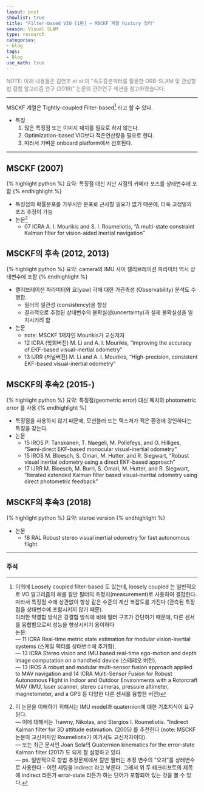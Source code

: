 ```yaml
---
layout: post
showlist: true
title: "Filter-based VIO [1편] — MSCKF 계열 history 정리" 
season: Visual SLAM
type: research
categories:
- blog
tags:
- Blog
use_math: true
---
```


<span style="color:gray"> NOTE: 아래 내용들은 김연조 et al 의 "속도증분벡터를 활용한 ORB-SLAM 및 관성항법 결합 알고리즘 연구 (2019)" 논문의 관련연구 섹션을 참고하였습니다. </span>

--- 
MSCKF 계열은 Tightly-coupled Filter-based[^note1] 라고 할 수 있다. 
- 특징
    1. 많은 특징점 또는 이미지 패치를 필요로 하지 않는다. 
    2. Optimization-based VIO보다 적은연산량을 필요로 한다.  
    3. 따라서 가벼운 onboard platform에서 선호된다. 

[^note1]: 이외에 Loosely coupled filter-based 도 있는데, loosely coupled 는 일반적으로 VO 알고리즘의 해를 칼만 필터의 측정치(measurement)로 사용하여 결합한다. <br> 따라서 특징점 수에 상관없이 항상 같은 수준의 계산 복잡도를 가진다 (관측된 특징점을 상태변수에 포함시키지 않기 때문). <br> 이러한 약결합 방식은 강결합 방식에 비해 필터 구조가 간단하기 때문에, 다른 센서를 융합함으로써 성능을 향상시키기 용이하다 <br> 논문: <br> — 11 ICRA Real-time metric state estimation for modular vision-inertial systems (스케일 팩터를 상태변수에 추가함), <br> — 13 ICRA Stereo vision and IMU based real-time ego-motion and depth image computation on a handheld device (스테레오 버전), <br> — 13 IROS A robust and modular multi-sensor fusion approach applied to MAV navigation and 14 ICRA Multi-Sensor Fusion for Robust Autonomous Flight in Indoor and Outdoor Environments with a Rotorcraft MAV (IMU, laser scanner, stereo cameras, pressure altimeter, magnetometer, and a GPS 등 다양한 다른 센서를 융합한 버전)

---

## MSCKF (2007)
{% highlight python %}
요약: 특징점 대신 지난 시점의 카메라 포즈를 상태변수에 포함
{% endhighlight %}
- 특징점의 확률분포를 가우시안 분포로 근사할 필요가 없기 때문에, 더욱 고정밀의 포즈 추정이 가능
- 논문[^note2]
    - 07 ICRA A. I. Mourikis and S. I. Roumeliotis, “A multi-state constraint Kalman filter for vision-aided inertial navigation”

[^note2]: 이 논문을 이해하기 위해서는 IMU model과 quaternion에 대한 기초지식이 요구된다. <br> — 이에 대해서는 Trawny, Nikolas, and Stergios I. Roumeliotis. "Indirect Kalman filter for 3D attitude estimation. (2005) 를 추천한다 (note: MSCKF논문의 교신저자인 Roumeliotis가 여기서도 교신저자이다).  <br> — 또는 최근 문서인 Joan Sola의 Quaternion kinematics for the error-state Kalman filter (2017) 도 되게 잘 설명하고 있다. <br> — ps. 일반적으로 항법 추정문제에서 칼만 필터는 추정 변수의 "오차"를 상태변수로 사용한다 - 이런 세팅을 indirect 라고 부른다. 그래서 위 두 테크리포트의 제목에 indirect 라든가 error-state 라든가 하는 단어가 포함되어 있는 것을 볼 수 있다. 


## MSCKF의 후속 (2012, 2013)
{% highlight python %}
요약: camera와 IMU 사이 캘리브레이션 파라미터 역시 상태변수에 포함
{% endhighlight %}
- 캘리브레이션 파라미터와 요(yaw) 각에 대한 가관측성 (Observability) 분석도 수행함.
    - 필터의 일관성 (consistency)을 향상
    - 결과적으로 추정된 상태변수의 불확실성(uncertainty)과 실제 불확실성을 일치시키려 함 
- 논문
    - note: MSCKF 1저자인 Mourikis가 교신저자
    - 12 ICRA (학회버전) M. Li and A. I. Mourikis, “Improving the accuracy of EKF-based visual-inertial odometry”
    - 13 IJRR (저널버전) M. Li and A. I. Mourikis, “High-precision, consistent EKF-based visual-inertial odometry”

## MSCKF의 후속2 (2015-)
{% highlight python %}
요약: 특징점(geometric error) 대신 패치의 photometric error 를 사용 
{% endhighlight %}
- 특징점을 사용하지 않기 때문에, 모션블러 또는 텍스쳐가 적은 환경에 강인하다는 특징을 갖는다.
- 논문
    - 15 IROS P. Tanskanen, T. Naegeli, M. Pollefeys, and O. Hilliges, “Semi-direct EKF-based monocular visual-inertial odometry”
    - 15 IROS M. Bloesch, S. Omari, M. Hutter, and R. Siegwart, “Robust visual inertial odometry using a direct EKF-based approach”
    - 17 IJRR M. Bloesch, M. Burri, S. Omari, M. Hutter, and R. Siegwart, “Iterated extended Kalman filter based visual-inertial odometry using direct photometric feedback”

## MSCKF의 후속3 (2018) 
{% highlight python %}
요약: steroe version 
{% endhighlight %}
- 논문
    - 18 RAL Robust stereo visual inertial odometry for fast autonomous flight


--- 
### 주석